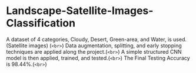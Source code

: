 # Landscape-Satellite-Images-Classification
A dataset of 4 categories, Cloudy, Desert, Green-area, and Water, is used. (Satellite images) (`<br>`)
Data augmentation, splitting, and early stopping techniques are applied along the project.(`<br>`)
A simple structured CNN model is then applied, trained, and tested.(`<br>`)
The Final Testing Accuracy is 98.44%.(`<br>`)

